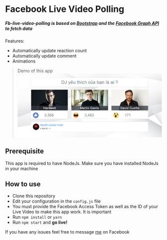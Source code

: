 # Facebook Live Video Polling

##### Fb-live-video-polling is based on [Bootstrap](http://getbootstrap.com) and the [Facebook Graph API](https://developers.facebook.com/tools/explorer) to fetch data

Features:

- Automatically update reaction count
- Automatically update comment
- Animations

> Demo of this app
> ![Screenshot](https://raw.githubusercontent.com/Nagai-Nano/fb-live-video-polling/09d261b3c1cd194784edf2a8b6cef37ecdc8d720/screenshot.png)

## Prerequisite

This app is required to have NodeJs. Make sure you have installed NodeJs in your machine

## How to use

- Clone this repository
- Edit your configuration in the `config.js` file
- You must provide the Facebook Access Token as well as the ID of your Live Video to make this app work. It is important
- Run `npm install` or `yarn`
- Run `npm start` and **go live!**

If you have any issues feel free to message [me](https://www.facebook.com/Nagai.nano) on Facebook
